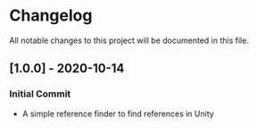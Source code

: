# Changelog
All notable changes to this project will be documented in this file.

## [1.0.0] - 2020-10-14

### Initial Commit

- A simple reference finder to find references in Unity